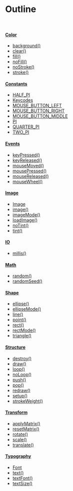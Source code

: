 # Outline

<div>

&nbsp;
    <div class="container">
        <div>
            <h4>[Color](color.md)</h4>
            <ul>
                <li>[background()](color.md#background)</li>
                <li>[clear()](color.md#clear)</li>
                <li>[fill()](color.md#fill)</li>
                <li>[noFill()](color.md#noFill)</li>
                <li>[noStroke()](color.md#noStroke)</li>
                <li>[stroke()](color.md#stroke)</li>
            </ul>
        </div>
        <div>
            <h4>[Constants](constants.md)</h4>
            <ul>
                <li>[HALF_PI](constants.md#HALF_PI)</li>
                <li>[Keycodes](constants.md#keycodes)</li>
                <li>[MOUSE_BUTTON_LEFT](constants.md#MOUSE_BUTTON_LEFT)</li>
                <li>[MOUSE_BUTTON_RIGHT](constants.md#MOUSE_BUTTON_RIGHT)</li>
                <li>[MOUSE_BUTTON_MIDDLE](constants.md#MOUSE_BUTTON_MIDDLE)</li>
                <li>[PI](constants.md#PI)</li>
                <li>[QUARTER_PI](constants.md#QUARTER_PI)</li>
                <li>[TWO_PI](constants.md#TWO_PI)</li>
            </ul>
        </div>
        <div>
            <h4>[Events](events.md)</h4>
            <ul>
                <li>[keyPressed()](events.md#keyPressed)</li>
                <li>[keyReleased()](events.md#keyReleased)</li>
                <li>[mouseMoved()](events.md#mouseMoved)</li>
                <li>[mousePressed()](events.md#mousePressed)</li>
                <li>[mouseReleased()](events.md#mouseReleased)</li>
                <li>[mouseWheel()](events.md#mouseWheel)</li>
            </ul>
        </div>
        <div>
            <h4>[Image](image.md)</h4>
            <ul>
                <li>[Image](image.md#Image)</li>
                <li>[image()](image.md#image)</li>
                <li>[imageMode()](image.md#imageMode)</li>
                <li>[loadImage()](image.md#loadImage)</li>
                <li>[noTint()](image.md#noTint)</li>
                <li>[tint()](image.md#tint)</li>
            </ul>
        </div>
        <div>
            <h4>[IO](io.md)</h4>
            <ul>
                <li>[millis()](io.md#millis)</li>
            </ul>
        </div>
        <div>
            <h4>[Math](math.md)</h4>
            <ul>
                <li>[random()](math.md#random)</li>
                <li>[randomSeed()](math.md#randomSeed)</li>
            </ul>
        </div>
        <div>
            <h4>[Shape](shape.md)</h4>
            <ul>
                <li>[ellipse()](shape.md#ellipse)</li>
                <li>[ellipseMode()](shape.md#ellipseMode)</li>
                <li>[line()](shape.md#line)</li>
                <li>[point()](shape.md#point)</li>
                <li>[rect()](shape.md#rect)</li>
                <li>[rectMode()](shape.md#rectMode)</li>
                <li>[triangle()](shape.md#triangle)</li>
            </ul>
        </div>
        <div>
            <h4>[Structure](structure.md)</h4>
            <ul>
                <li>[destroy()](structure.md#destroy)</li>
                <li>[draw()](structure.md#draw)</li>
                <li>[loop()](structure.md#loop)</li>
                <li>[noLoop()](structure.md#noLoop)</li>
                <li>[push()](structure.md#push)</li>
                <li>[pop()](structure.md#pop)</li>
                <li>[redraw()](structure.md#redraw)</li>
                <li>[setup()](structure.md#setup)</li>
                <li>[strokeWeight()](structure.md#strokeWeight)</li>
            </ul>
        </div>
        <div>
            <h4>[Transform](transform.md)</h4>
            <ul>
                <li>[applyMatrix()](transform.md#applyMatrix)</li>
                <li>[resetMatrix()](transform.md#resetMatrix)</li>
                <li>[rotate()](transform.md#rotate)</li>
                <li>[scale()](transform.md#scale)</li>
                <li>[translate()](transform.md#translate)</li>
            </ul>
        </div>
        <div>
            <h4>[Typography](typography.md)</h4>
            <ul>
                <li>[Font](typography.md#font)</li>
                <li>[text()](typography.md#text)</li>
                <li>[textFont()](typography.md#textFont)</li>
                <li>[textSize()](typography.md#textSize)</li>
            </ul>
        </div>
    </div>
</div>
